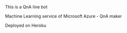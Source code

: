 This is a QnA line bot 

Machine Learning service of Microsoft Azure - QnA maker 

Deployed on Heroku